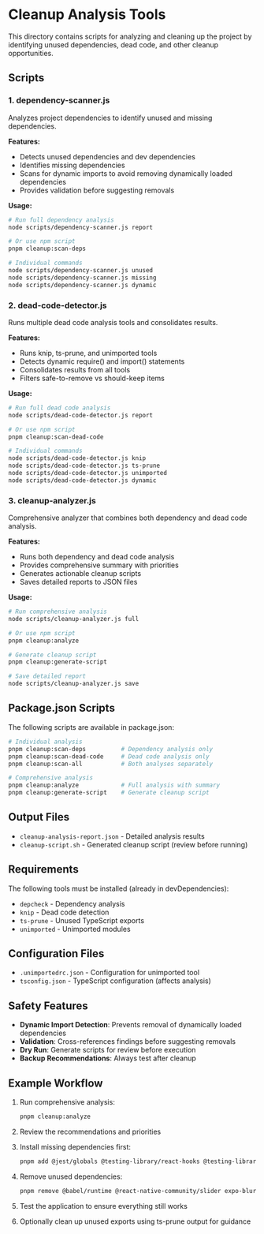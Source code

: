 # Cleanup Analysis Tools

This directory contains scripts for analyzing and cleaning up the project by identifying unused dependencies, dead code, and other cleanup opportunities.

## Scripts

### 1. dependency-scanner.js
Analyzes project dependencies to identify unused and missing dependencies.

**Features:**
- Detects unused dependencies and dev dependencies
- Identifies missing dependencies
- Scans for dynamic imports to avoid removing dynamically loaded dependencies
- Provides validation before suggesting removals

**Usage:**
```bash
# Run full dependency analysis
node scripts/dependency-scanner.js report

# Or use npm script
pnpm cleanup:scan-deps

# Individual commands
node scripts/dependency-scanner.js unused
node scripts/dependency-scanner.js missing
node scripts/dependency-scanner.js dynamic
```

### 2. dead-code-detector.js
Runs multiple dead code analysis tools and consolidates results.

**Features:**
- Runs knip, ts-prune, and unimported tools
- Detects dynamic require() and import() statements
- Consolidates results from all tools
- Filters safe-to-remove vs should-keep items

**Usage:**
```bash
# Run full dead code analysis
node scripts/dead-code-detector.js report

# Or use npm script
pnpm cleanup:scan-dead-code

# Individual commands
node scripts/dead-code-detector.js knip
node scripts/dead-code-detector.js ts-prune
node scripts/dead-code-detector.js unimported
node scripts/dead-code-detector.js dynamic
```

### 3. cleanup-analyzer.js
Comprehensive analyzer that combines both dependency and dead code analysis.

**Features:**
- Runs both dependency and dead code analysis
- Provides comprehensive summary with priorities
- Generates actionable cleanup scripts
- Saves detailed reports to JSON files

**Usage:**
```bash
# Run comprehensive analysis
node scripts/cleanup-analyzer.js full

# Or use npm script
pnpm cleanup:analyze

# Generate cleanup script
pnpm cleanup:generate-script

# Save detailed report
node scripts/cleanup-analyzer.js save
```

## Package.json Scripts

The following scripts are available in package.json:

```bash
# Individual analysis
pnpm cleanup:scan-deps          # Dependency analysis only
pnpm cleanup:scan-dead-code     # Dead code analysis only
pnpm cleanup:scan-all           # Both analyses separately

# Comprehensive analysis
pnpm cleanup:analyze            # Full analysis with summary
pnpm cleanup:generate-script    # Generate cleanup script
```

## Output Files

- `cleanup-analysis-report.json` - Detailed analysis results
- `cleanup-script.sh` - Generated cleanup script (review before running)

## Requirements

The following tools must be installed (already in devDependencies):
- `depcheck` - Dependency analysis
- `knip` - Dead code detection
- `ts-prune` - Unused TypeScript exports
- `unimported` - Unimported modules

## Configuration Files

- `.unimportedrc.json` - Configuration for unimported tool
- `tsconfig.json` - TypeScript configuration (affects analysis)

## Safety Features

- **Dynamic Import Detection**: Prevents removal of dynamically loaded dependencies
- **Validation**: Cross-references findings before suggesting removals
- **Dry Run**: Generate scripts for review before execution
- **Backup Recommendations**: Always test after cleanup

## Example Workflow

1. Run comprehensive analysis:
   ```bash
   pnpm cleanup:analyze
   ```

2. Review the recommendations and priorities

3. Install missing dependencies first:
   ```bash
   pnpm add @jest/globals @testing-library/react-hooks @testing-library/react-native
   ```

4. Remove unused dependencies:
   ```bash
   pnpm remove @babel/runtime @react-native-community/slider expo-blur expo-crypto expo-system-ui react-native-gesture-handler react-native-web @types/jest
   ```

5. Test the application to ensure everything still works

6. Optionally clean up unused exports using ts-prune output for guidance